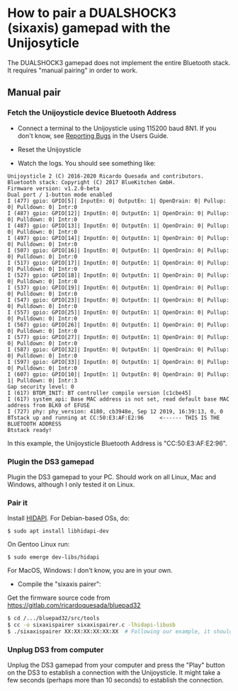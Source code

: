 # How to pair a DUALSHOCK3 (sixaxis) gamepad with the Unijosyticle

The DUALSHOCK3 gamepad does not implement the entire Bluetooth stack. It requires "manual pairing" in order to work.

## Manual pair

### Fetch the Unijoysticle device Bluetooth Address

* Connect a terminal to the Unijoysticle using 115200 baud 8N1. If you don't know, see [Reporting Bugs][reporting_bugs] in the Users Guide.

* Reset the Unijoysticle

* Watch the logs. You should see something like:

```
Unijoysticle 2 (C) 2016-2020 Ricardo Quesada and contributors.
Bluetooth stack: Copyright (C) 2017 BlueKitchen GmbH.
Firmware version: v1.2.0-beta
Dual port / 1-button mode enabled
I (477) gpio: GPIO[5]| InputEn: 0| OutputEn: 1| OpenDrain: 0| Pullup: 0| Pulldown: 0| Intr:0
I (487) gpio: GPIO[12]| InputEn: 0| OutputEn: 1| OpenDrain: 0| Pullup: 0| Pulldown: 0| Intr:0
I (487) gpio: GPIO[13]| InputEn: 0| OutputEn: 1| OpenDrain: 0| Pullup: 0| Pulldown: 0| Intr:0
I (497) gpio: GPIO[14]| InputEn: 0| OutputEn: 1| OpenDrain: 0| Pullup: 0| Pulldown: 0| Intr:0
I (507) gpio: GPIO[16]| InputEn: 0| OutputEn: 1| OpenDrain: 0| Pullup: 0| Pulldown: 0| Intr:0
I (517) gpio: GPIO[17]| InputEn: 0| OutputEn: 1| OpenDrain: 0| Pullup: 0| Pulldown: 0| Intr:0
I (527) gpio: GPIO[18]| InputEn: 0| OutputEn: 1| OpenDrain: 0| Pullup: 0| Pulldown: 0| Intr:0
I (537) gpio: GPIO[19]| InputEn: 0| OutputEn: 1| OpenDrain: 0| Pullup: 0| Pulldown: 0| Intr:0
I (547) gpio: GPIO[23]| InputEn: 0| OutputEn: 1| OpenDrain: 0| Pullup: 0| Pulldown: 0| Intr:0
I (557) gpio: GPIO[25]| InputEn: 0| OutputEn: 1| OpenDrain: 0| Pullup: 0| Pulldown: 0| Intr:0
I (567) gpio: GPIO[26]| InputEn: 0| OutputEn: 1| OpenDrain: 0| Pullup: 0| Pulldown: 0| Intr:0
I (577) gpio: GPIO[27]| InputEn: 0| OutputEn: 1| OpenDrain: 0| Pullup: 0| Pulldown: 0| Intr:0
I (587) gpio: GPIO[32]| InputEn: 0| OutputEn: 1| OpenDrain: 0| Pullup: 0| Pulldown: 0| Intr:0
I (597) gpio: GPIO[33]| InputEn: 0| OutputEn: 1| OpenDrain: 0| Pullup: 0| Pulldown: 0| Intr:0
I (607) gpio: GPIO[10]| InputEn: 1| OutputEn: 0| OpenDrain: 0| Pullup: 1| Pulldown: 0| Intr:3
Gap security level: 0
I (617) BTDM_INIT: BT controller compile version [c1cbe45]
I (617) system_api: Base MAC address is not set, read default base MAC address from BLK0 of EFUSE
I (727) phy: phy_version: 4180, cb3948e, Sep 12 2019, 16:39:13, 0, 0
BTstack up and running at CC:50:E3:AF:E2:96     <------ THIS IS THE BLUETOOTH ADDRESS
Btstack ready!
```

In this example, the Unijoysticle Bluetooth Address is "CC:50:E3:AF:E2:96".

[reporting_bugs]: user_guide.md#reporting-bugs

### Plugin the DS3 gamepad

Plugin the DS3 gamepad to your PC. Should work on all Linux, Mac and Windows, although I only tested it on Linux.

### Pair it

Install [HIDAPI][hidapi]. For Debian-based OSs, do:
```
$ sudo apt install libhidapi-dev
```

On Gentoo Linux run:
```
$ sudo emerge dev-libs/hidapi
```

For MacOS, Windows: I don't know, you are in your own.

* Compile the "sixaxis pairer":

Get the firmware source code from https://gitlab.com/ricardoquesada/bluepad32

```sh
$ cd /.../bluepad32/src/tools
$ cc -o sixaxispairer sixaxispairer.c -lhidapi-libusb
$ ./sixaxispairer XX:XX:XX:XX:XX:XX  # Following our example, it should be CC:50:E3:AF:E2:96
```

[hidapi]: https://github.com/signal11/hidapi

### Unplug DS3 from computer

Unplug the DS3 gamepad from your computer and press the "Play" button on the DS3 to establish a connection with the Unijoysticle.
It might take a few seconds (perhaps more than 10 seconds) to establish the connection.
